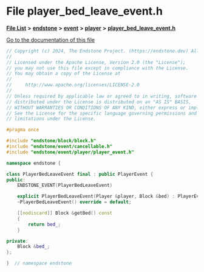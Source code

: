 

# File player\_bed\_leave\_event.h

[**File List**](files.md) **>** [**endstone**](dir_6cf277b678674f97c7a2b6b3b2447b33.md) **>** [**event**](dir_f1d783c0ad83ee143d16e768ebca51c8.md) **>** [**player**](dir_7c05c37b25e9c9eccd9c63c2d313ba28.md) **>** [**player\_bed\_leave\_event.h**](player__bed__leave__event_8h.md)

[Go to the documentation of this file](player__bed__leave__event_8h.md)


```C++
// Copyright (c) 2024, The Endstone Project. (https://endstone.dev) All Rights Reserved.
//
// Licensed under the Apache License, Version 2.0 (the "License");
// you may not use this file except in compliance with the License.
// You may obtain a copy of the License at
//
//     http://www.apache.org/licenses/LICENSE-2.0
//
// Unless required by applicable law or agreed to in writing, software
// distributed under the License is distributed on an "AS IS" BASIS,
// WITHOUT WARRANTIES OR CONDITIONS OF ANY KIND, either express or implied.
// See the License for the specific language governing permissions and
// limitations under the License.

#pragma once

#include "endstone/block/block.h"
#include "endstone/event/cancellable.h"
#include "endstone/event/player/player_event.h"

namespace endstone {

class PlayerBedLeaveEvent final : public PlayerEvent {
public:
    ENDSTONE_EVENT(PlayerBedLeaveEvent)

    explicit PlayerBedLeaveEvent(Player &player, Block &bed) : PlayerEvent(player), bed_(bed) {}
    ~PlayerBedLeaveEvent() override = default;

    [[nodiscard]] Block &getBed() const
    {
        return bed_;
    }

private:
    Block &bed_;
};

}  // namespace endstone
```


